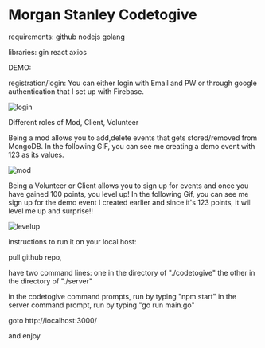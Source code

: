 # Morgan Stanley Codetogive
requirements:
github
nodejs
golang

libraries:
gin
react
axios

DEMO: 

registration/login: You can either login with Email and PW or through google authentication that I set up with Firebase.

![login](https://user-images.githubusercontent.com/55557666/169363487-71ecc74a-b5b7-4336-a458-f583f4a3ca5e.gif)

Different roles of Mod, Client, Volunteer

Being a mod allows you to add,delete events that gets stored/removed from MongoDB. In the following GIF, you can see me creating a demo event with 123 as its values.

![mod](https://user-images.githubusercontent.com/55557666/169363751-cc46ce2b-7374-4346-964b-adb37d5886c9.gif)

Being a Volunteer or Client allows you to sign up for events and once you have gained 100 points, you level up!
In the following Gif, you can see me sign up for the demo event I created earlier and since it's 123 points, it will level me up and surprise!!

![levelup](https://user-images.githubusercontent.com/55557666/169364091-332fdd2e-c99d-463e-ae1c-16faa5d0941c.gif)



instructions to run it on your local host:

pull github repo,

have two command lines: one in the directory of "./codetogive"
                        the other in the directory of "./server"
                        
in the codetogive command prompts, run by typing "npm start"
in the server command prompt, run by typing "go run main.go"

goto http://localhost:3000/

and enjoy
                        
